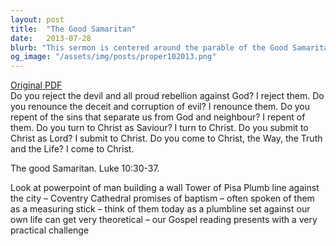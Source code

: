 ```yaml
---
layout: post
title:  "The Good Samaritan"
date:   2013-07-28
blurb: "This sermon is centered around the parable of the Good Samaritan from Luke 10:30-37. It challenges the listeners to measure their lives against the promises of baptism, using the metaphor of a plumbline. The sermon also presents a practical challenge, urging the listeners to live out their faith in their daily lives."
og_image: "/assets/img/posts/proper102013.png"
---
```

[Original PDF](/assets/pdf/proper102013.pdf)    
Do you reject the devil and all proud rebellion against God?
I reject them.
Do you renounce the deceit and corruption of evil?
I renounce them.
Do you repent of the sins that separate us from God and neighbour?
I repent of them.
Do you turn to Christ as Saviour?
I turn to Christ.
Do you submit to Christ as Lord?
I submit to Christ.
Do you come to Christ, the Way, the Truth and the Life?
I come to Christ.

The good Samaritan. Luke 10:30-37.

Look at powerpoint of man building a wall
Tower of Pisa
Plumb line against the city – Coventry Cathedral
promises of baptism – often spoken of them as a measuring stick – think of them today as a plumbline set against our own life
can get very theoretical – our Gospel reading presents with a very practical challenge
